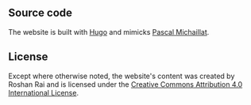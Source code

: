 ## Source code

The website is built with [Hugo](https://github.com/gohugoio/hugo) and mimicks [Pascal Michaillat](https://pascalmichaillat.org/).

## License

Except where otherwise noted, the website's content was created by Roshan Rai and is licensed under the [Creative Commons Attribution 4.0 International License](http://creativecommons.org/licenses/by/4.0/).

